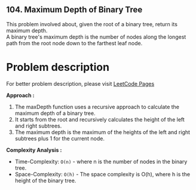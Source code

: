 ## 104. Maximum Depth of Binary Tree

This problem involved about, given the root of a binary tree, return its maximum depth. <br/>
A binary tree's maximum depth is the number of nodes along the longest path from the root node down to the farthest leaf node.

# Problem description

For better problem description, please visit [LeetCode Pages](https://leetcode.com/problems/maximum-depth-of-binary-tree/description/)

**Approach :**<br/>

1. The maxDepth function uses a recursive approach to calculate the maximum depth of a binary tree.
2. It starts from the root and recursively calculates the height of the left and right subtrees.
3. The maximum depth is the maximum of the heights of the left and right subtrees plus 1 for the current node.

**Complexity Analysis :**<br/>

-   Time-Complexity: `O(n)` - where n is the number of nodes in the binary tree.
-   Space-Complexity: `O(h)` - The space complexity is O(h), where h is the height of the binary tree.
